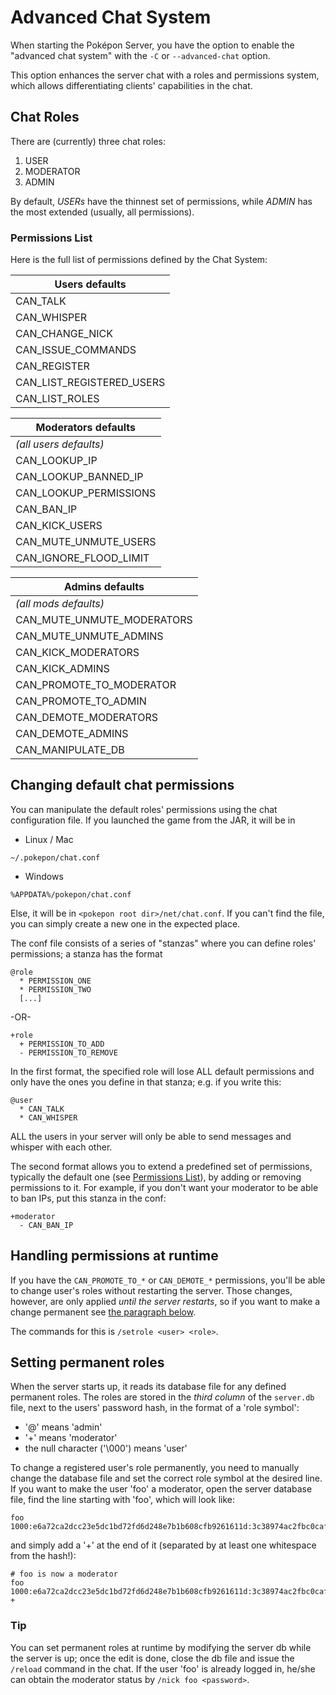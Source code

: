 Advanced Chat System
===================================================

When starting the Poképon Server, you have the option to enable the
"advanced chat system" with the `-C` or `--advanced-chat` option.

This option enhances the server chat with a roles and permissions system,
which allows differentiating clients' capabilities in the chat.

Chat Roles
---------------------------------------------------
There are (currently) three chat roles:  
1. USER  
2. MODERATOR  
3. ADMIN  

By default, *USERs* have the thinnest set of permissions, while *ADMIN* has 
the most extended (usually, all permissions).

### Permissions List
Here is the full list of permissions defined by the Chat System:

| Users defaults             |
| -------------------------- |
| CAN_TALK                   |
| CAN_WHISPER                |
| CAN_CHANGE_NICK            |
| CAN_ISSUE_COMMANDS         |
| CAN_REGISTER               |
| CAN_LIST_REGISTERED_USERS  |
| CAN_LIST_ROLES             |

| Moderators defaults        |
| -------------------------- |
| *(all users defaults)*     |
| CAN_LOOKUP_IP              |
| CAN_LOOKUP_BANNED_IP       |
| CAN_LOOKUP_PERMISSIONS     |
| CAN_BAN_IP                 |
| CAN_KICK_USERS             |
| CAN_MUTE_UNMUTE_USERS      |
| CAN_IGNORE_FLOOD_LIMIT     |

| Admins defaults            |
| -------------------------- |
| *(all mods defaults)*      |
| CAN_MUTE_UNMUTE_MODERATORS |
| CAN_MUTE_UNMUTE_ADMINS     |
| CAN_KICK_MODERATORS        |
| CAN_KICK_ADMINS            |
| CAN_PROMOTE_TO_MODERATOR   |
| CAN_PROMOTE_TO_ADMIN       |
| CAN_DEMOTE_MODERATORS      |
| CAN_DEMOTE_ADMINS          |
| CAN_MANIPULATE_DB          |

Changing default chat permissions
-------------------------------------------------------------------
You can manipulate the default roles' permissions using the chat configuration file.
If you launched the game from the JAR, it will be in
* Linux / Mac
```
~/.pokepon/chat.conf
```
* Windows
```
%APPDATA%/pokepon/chat.conf
```

Else, it will be in `<pokepon root dir>/net/chat.conf`. If you can't find the file, you
can simply create a new one in the expected place.

The conf file consists of a series of "stanzas" where you can define roles' permissions;
a stanza has the format
```
@role
  * PERMISSION_ONE
  * PERMISSION_TWO
  [...]
```
-OR-
```
+role
  + PERMISSION_TO_ADD
  - PERMISSION_TO_REMOVE
```

In the first format, the specified role will lose ALL default permissions and only have the
ones you define in that stanza; e.g. if you write this:
```
@user
  * CAN_TALK
  * CAN_WHISPER
```

ALL the users in your server will only be able to send messages and whisper with each other.

The second format allows you to extend a predefined set of permissions, typically the default
one (see [Permissions List](#permissions-list)), by adding or removing permissions to it.
For example, if you don't want your moderator to be able to ban IPs, put this stanza in the conf:
```
+moderator
  - CAN_BAN_IP
```

Handling permissions at runtime
----------------------------------------------------------------
If you have the `CAN_PROMOTE_TO_*` or `CAN_DEMOTE_*` permissions, you'll be able to change
user's roles without restarting the server. Those changes, however, are only applied
*until the server restarts*, so if you want to make a change permanent see 
[the paragraph below](#setting-permanent-roles).

The commands for this is `/setrole <user> <role>`. 

Setting permanent roles
----------------------------------------------------------------
When the server starts up, it reads its database file for any defined permanent roles.
The roles are stored in the *third column* of the `server.db` file, next to the users'
password hash, in the format of a 'role symbol':
* '@' means 'admin'
* '+' means 'moderator'
* the null character ('\000') means 'user'

To change a registered user's role permanently, you need to manually change the database
file and set the correct role symbol at the desired line.
If you want to make the user 'foo' a moderator, open the server database file, find the
line starting with 'foo', which will look like:
```
foo	1000:e6a72ca2dcc23e5dc1bd72fd6d248e7b1b608cfb9261611d:3c38974ac2fbc0caf624a675bd6848a66ea4db20946ca1ab 
```
and simply add a '+' at the end of it (separated by at least one whitespace from the hash!):
```
# foo is now a moderator
foo	1000:e6a72ca2dcc23e5dc1bd72fd6d248e7b1b608cfb9261611d:3c38974ac2fbc0caf624a675bd6848a66ea4db20946ca1ab +
```

### Tip
You can set permanent roles at runtime by modifying the server db while the server is up; once the edit is done,
close the db file and issue the `/reload` command in the chat. If the user 'foo' is already logged in, he/she
can obtain the moderator status by `/nick foo <password>`.
